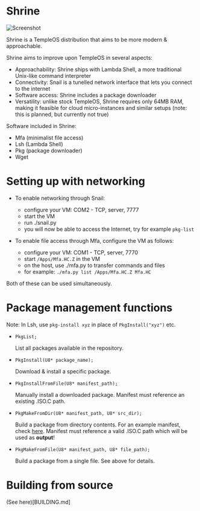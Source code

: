 Shrine
======

![Screenshot](http://imgur.com/xDC3hwx.png)

Shrine is a TempleOS distribution that aims to be more modern & approachable.

Shrine aims to improve upon TempleOS in several aspects:
- Approachability: Shrine ships with Lambda Shell, a more traditional Unix-like command interpreter
- Connectivity: Snail is a tunelled network interface that lets you connect to the internet
- Software access: Shrine includes a package downloader
- Versatility: unlike stock TempleOS, Shrine requires only 64MB RAM, making it feasible for cloud micro-instances and similar setups (note: this is planned, but currently not true)

Software included in Shrine:
- Mfa (minimalist file access)
- Lsh (Lambda Shell)
- Pkg (package downloader)
- Wget

Setting up with networking
==========================
- To enable networking through Snail:
  - configure your VM: COM2 - TCP, server, 7777
  - start the VM
  - run ./snail.py
  - you will now be able to access the Internet, try for example `pkg-list`
  
- To enable file access through Mfa, configure the VM as follows:
  - configure your VM: COM1 - TCP, server, 7770
  - start `/Apps/Mfa.HC.Z` in the VM
  - on the host, use ./mfa.py to transfer commands and files
  - for example: `./mfa.py list /Apps/Mfa.HC.Z Mfa.HC`

Both of these can be used simultaneously.

Package management functions
============================

Note: In Lsh, use `pkg-install xyz` in place of `PkgInstall("xyz")` etc.

- `PkgList;`

  List all packages available in the repository.

- `PkgInstall(U8* package_name);`

  Download & install a specific package.

- `PkgInstallFromFile(U8* manifest_path);`

  Manually install a downloaded package. Manifest must reference an existing .ISO.C path.

- `PkgMakeFromDir(U8* manifest_path, U8* src_dir);`

  Build a package from directory contents. For an example manifest, check [here](Shrine/Packages/Lsh/manifest). Manifest must reference a valid .ISO.C path which will be used as **output**!

- `PkgMakeFromFile(U8* manifest_path, U8* file_path);`

  Build a package from a single file. See above for details.

Building from source
====================

(See here)[BUILDING.md]